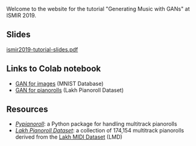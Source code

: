Welcome to the website for the tutorial "Generating Music with GANs" at ISMIR 2019.

## Slides

[ismir2019-tutorial-slides.pdf](pdf/ismir2019-tutorial-slides.pdf)

## Links to Colab notebook

- [GAN for images](https://colab.research.google.com/drive/1Cnq9z3QvxIsVntlXKjPjbwttxeDH47Xl) (MNIST Database)
- [GAN for pianorolls](https://colab.research.google.com/drive/1WrFtqo5LW8QfhiuhHmge9QLexWwS2BcM) (Lakh Pianoroll Dataset)

## Resources

- [_Pypianoroll_](https://salu133445.github.io/pypianoroll/): a Python package for handling multitrack pianorolls
- [_Lakh Pianoroll Dataset_](https://salu133445.github.io/lakh-pianoroll-dataset/): a collection of 174,154 multitrack pianorolls derived from the [Lakh MIDI Dataset](https://colinraffel.com/projects/lmd/) (LMD)
